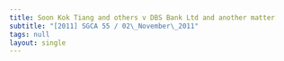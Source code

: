 ```yaml
---
title: Soon Kok Tiang and others v DBS Bank Ltd and another matter
subtitle: "[2011] SGCA 55 / 02\_November\_2011"
tags: null
layout: single
---
```


